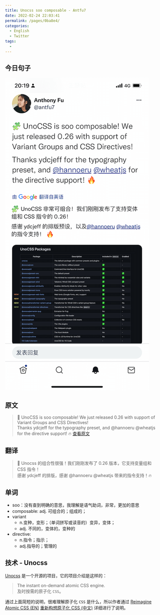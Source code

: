 ```yaml
---
title: Unocss soo composable - Antfu7
date: 2022-02-24 22:03:41
permalink: /pages/0ba8e4/
categories:
  - English
  - Twitter
tags:
  -
---
```


## 今日句子

![今日Twitter](./images/unocss-soo-composable.png)

## 原文

> 🧩 UnoCSS is soo composable! We just released 0.26 with support of Variant Groups and CSS Directives!<br/>
> Thanks ydcjeff for the typography preset, and @hannoeru @wheatjs for the directive support! 🔥
> [查看原文](https://twitter.com/antfu7/status/1495729567604293632)

## 翻译

> 🧩 Unocss 的组合性很强！我们刚刚发布了 0.26 版本，它支持变量组和 CSS 指令！<br/>
> 感谢 ydcjeff 的排版，感谢 @hannoeru @wheatjs 带来的指令支持！🔥

## 单词

- soo：没有查到明确的意思，我理解是语气助词，非常，更加的意思
- composable: adj. 可组合的；组成的；
- variant
  - n.变种，变形；（单词拼写或读音的）变异，变体；
  - adj. 不同的，变体的，变种的
- directive:
  - n.指令；指示；
  - adj.指导的；管理的

## 技术 - Unocss

[Unocss](https://github.com/unocss/unocss) 是一个开源的项目，它的项目介绍是这样的：

> The instant on-demand atomic CSS engine.<br/>
> 及时按需的原子化 `CSS`。

通过上面简短的说明，很难理解原子化 `CSS` 是什么，所以作者通过 [Reimagine Atomic CSS (EN)](https://antfu.me/posts/reimagine-atomic-css) [重新构想原子化 CSS (中文)](https://antfu.me/posts/reimagine-atomic-css-zh) 详细进行了说明。
